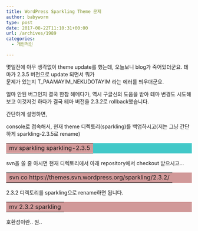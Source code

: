 ```yaml
---
title: WordPress Sparkling Theme 문제
author: babyworm
type: post
date: 2017-08-22T11:10:31+00:00
url: /archives/1989
categories:
  - 개인적인

---
```

몇일전에 아무 생각없이 theme update를 했는데, 오늘보니 blog가 죽어있더군요. 테마가 2.3.5 버전으로 update 되면서 뭐가  
문제가 있는지 T\_PAAMAYIM\_NEKUDOTAYIM 라는 에러를 띄우더군요.

얼마 안된 버그인지 결국 한참 헤메다가, 역시 구글신의 도움을 받아 테마 변경도 시도해 보고 이것저것 하다가 결국 테마 버전을 2.3.2로 rollback했습니다.

간단하게 설명하면,

console로 접속해서, 현재 theme 디렉토리(sparkling)를 백업하시고(저는 그냥 간단하게 sparkling-2.3.5로 rename)

<table style="background-color: #41c8c8;">
  <tr>
    <td style="background-color: #d19999;">
      mv sparkling sparkling-2.3.5
    </td>
  </tr>
</table>

svn을 쓸 줄 아시면 현재 디렉토리에서 아래 repository에서 checkout 받으시고&#8230;

<table style="background-color: #d19999;">
  <tr>
    <td>
      svn co https://themes.svn.wordpress.org/sparkling/2.3.2/
    </td>
  </tr>
</table>

2.3.2 디렉토리를 sparkling으로 rename하면 됩니다.

<table style="background-color: #d19999;">
  <tr>
    <td>
      mv 2.3.2 sparkling
    </td>
  </tr>
</table>

호환성이란.. 원..